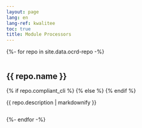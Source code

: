 ```yaml
---
layout: page
lang: en
lang-ref: kwalitee
toc: true
title: Module Processors
---
```


{%- for repo in site.data.ocrd-repo -%}

<div class="column">
  <div class="tile is-ancestor">
    <div class="tile is-parent ocrd-module {{ repo.name }}">
      <h2 class="title">{{ repo.name }}</h2>
      {% if repo.compliant_cli %}
      <span class="icon has-text-success">
        <i class="fas fa-check-square"></i>
      </span>
      {% else %}
      <span class="icon has-text-warning">
        <i class="fas fa-exclamation-triangle"></i>
      </span>
      {% endif %}
      <p>{{ repo.description | markdownify }}</p>
    </div>
  </div>
</div>

{%- endfor -%}

